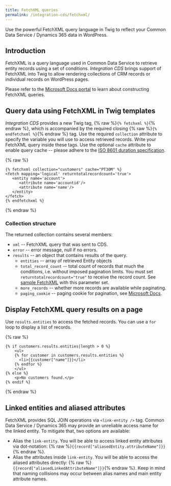 ```yaml
---
title: FetchXML queries
permalink: /integration-cds/fetchxml/
---
```


<p class="lead">Use the powerful FetchXML query language in Twig to reflect your Common Data Service / Dynamics 365 data in WordPress.</p>

## Introduction

FetchXML is a query language used in Common Data Service to retrieve entity records using a set of conditions. *Integration CDS* brings support of FetchXML into Twig to allow rendering collections of CRM records or individual records on WordPress pages.

Please refer to the [Microsoft Docs portal](https://docs.microsoft.com/en-us/powerapps/developer/common-data-service/use-fetchxml-construct-query) to learn about constructing FetchXML queries.

## Query data using FetchXML in Twig templates

*Integration CDS* provides a new Twig tag, {% raw %}`{% fetchxml %}`{% endraw %}, which is accompanied by the required closing {% raw %}`{% endfetchxml %}`{% endraw %} tag. Use the required `collection` attribute to specify the variable you will use to access retrieved records. Write your FetchXML query inside these tags. Use the optional `cache` attribute to enable query cache -- please adhere to the [ISO 8601 duration specification](https://en.wikipedia.org/wiki/ISO_8601#Durations).

{% raw %}
``` twig
{% fetchxml collection="customers" cache="PT30M" %}
<fetch mapping='logical' returntotalrecordcount='true'>  
   <entity name='account'>
      <attribute name='accountid'/>
      <attribute name='name'/>
   </entity>
</fetch>
{% endfetchxml %}
```
{% endraw %}

### Collection structure

The returned collection contains several members:

- `xml` -- FetchXML query that was sent to CDS.
- `error` -- error message, null if no errors.
- `results` -- an object that contains results of the query.
  - `entities` -- array of retrieved Entity objects
  - `total_record_count` -- total count of records that much the conditions, i.e. without imposed pagination limits. You must set `returntotalrecordcount="true"` to receive the record count. See [sample FetchXML](https://crmtipoftheday.com/1207/check-applied-entity-permissions-in-portals/) with this parameter set.
  - `more_records` -- whether more records are available while paginating.
  - `paging_cookie` -- paging cookie for pagination, see [Microsoft Docs](https://docs.microsoft.com/en-us/powerapps/developer/common-data-service/org-service/page-large-result-sets-with-fetchxml).

## Display FetchXML query results on a page

Use `results.entities` to access the fetched records. You can use a `for` loop to display a list of records.

{% raw %}
``` twig
{% if customers.results.entities|length > 0 %}
    <ul>
    {% for customer in customers.results.entities %}
      <li>{{customer["name"]}}</li>
    {% endfor %}
    </ul>
{% else %}
    <p>No customers found.</p>
{% endif %}
```
{% endraw %}

## Linked entities and aliased attributes

FetchXML provides SQL JOIN operations via `<link-entity />` tag. Common Data Service / Dynamics 365 may provide an unreliable access name for the linked entity. To mitigate that, two options are available:

- Alias the `link-entity`. You will be able to access linked entity attributes via dot-notation: {% raw %}`{{record["aliasedEntity.attributeName"]}}`{% endraw %}.
- Alias the attributes inside `link-entity`. You will be able to access the aliased attributes directly: {% raw %}`{{record["aliasedLinkedAttributeName"]}}`{% endraw %}. Keep in mind that naming collisions may occur between alias names and main entity attribute names.
